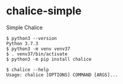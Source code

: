 # chalice-simple
Simple Chalice

```
$ python3 --version
Python 3.7.3
$ python3 -m venv venv37
$ . venv37/bin/activate
$ python3 -m pip install chalice

$ chalice --help
Usage: chalice [OPTIONS] COMMAND [ARGS]...
```

